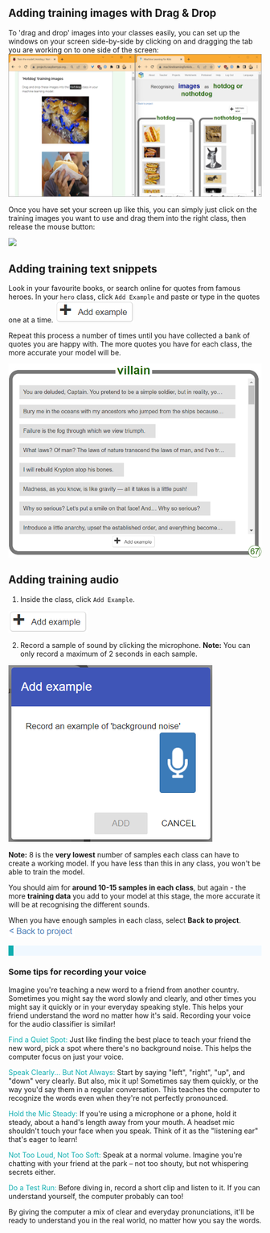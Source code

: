 ## Adding training images with Drag & Drop

To 'drag and drop' images into your classes easily, you can set up the windows on your screen side-by-side by clicking on and dragging the tab you are working on to one side of the screen:
![Image showing two windows side by side on a computer screen. On the left are several images of hotdogs, on the right is a window showing a machine learning model's classes page](images/splitscreen.png)

Once you have set your screen up like this, you can simply just click on the training images you want to use and drag them into the right class, then release the mouse button:

![](images/dragdrop.gif)


## Adding training text snippets

Look in your favourite books, or search online for quotes from famous heroes. In your `hero` class, click `Add Example` and paste or type in the quotes one at a time. 
![Button which reads '+ add example'](images/add_example.png)

Repeat this process a number of times until you have collected a bank of quotes you are happy with. The more quotes you have for each class, the more accurate your model will be.

![](images/villain_class.png)


## Adding training audio

1. Inside the  class, click `Add Example`. 

![Button which reads '+ add example'](images/add_example.png)

2. Record a sample of sound by clicking the microphone. 
**Note:** You can only record a maximum of 2 seconds in each sample.

![A popup which says Add example.Record an example of 'background noise', with a small blue icon showing a microphone](images/add_background_noise.png)

**Note:** 8 is the **very lowest** number of samples each class can have to create a working model. If you have less than this in any class, you won't be able to train the model.

You should aim for **around 10-15 samples in each class**, but again - the more **training data** you add to your model at this stage, the more accurate it will be at recognising the different sounds.

When you have enough samples in each class, select **Back to project**.
![](images/back_to_project.png)


<p style='border-left: solid; border-width:10px; border-color: #0faeb0; background-color: aliceblue; padding: 10px;'>
<h3>Some tips for recording your voice</h3>

Imagine you're teaching a new word to a friend from another country. Sometimes you might say the word slowly and clearly, and other times you might say it quickly or in your everyday speaking style. This helps your friend understand the word no matter how it's said. Recording your voice for the audio classifier is similar!

<span style="color:#0faeb0">Find a Quiet Spot:</span> Just like finding the best place to teach your friend the new word, pick a spot where there's no background noise. This helps the computer focus on just your voice.

<span style="color:#0faeb0">Speak Clearly... But Not Always:</span> Start by saying "left", "right", "up", and "down" very clearly. But also, mix it up! Sometimes say them quickly, or the way you'd say them in a regular conversation. This teaches the computer to recognize the words even when they're not perfectly pronounced.

<span style="color:#0faeb0">Hold the Mic Steady:</span> If you're using a microphone or a phone, hold it steady, about a hand's length away from your mouth. A headset mic shouldn't touch your face when you speak. Think of it as the "listening ear" that's eager to learn!

<span style="color:#0faeb0">Not Too Loud, Not Too Soft:</span> Speak at a normal volume. Imagine you're chatting with your friend at the park – not too shouty, but not whispering secrets either.

<span style="color:#0faeb0">Do a Test Run:</span> Before diving in, record a short clip and listen to it. If you can understand yourself, the computer probably can too!

By giving the computer a mix of clear and everyday pronunciations, it'll be ready to understand you in the real world, no matter how you say the words. 

</p>


